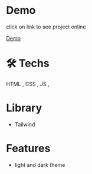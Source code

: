 # Demo

click on link to see project online

<a style="scale(0.1)" href="https://mohammad-noohi.github.io/coffe-shop-landing/">
 Demo
</a>

<br>

# 🛠️ Techs

HTML , CSS , JS ,

# Library

- Tailwind

# Features

- light and dark theme
